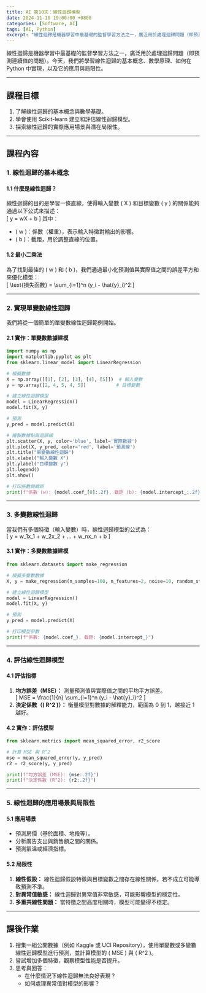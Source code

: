 ```yaml
---
title: AI 第10天：線性迴歸模型
date: 2024-11-10 19:00:00 +0800
categories: [Software, AI]
tags: [AI, Python] 
excerpt: "線性迴歸是機器學習中最基礎的監督學習方法之一，廣泛用於處理迴歸問題（即預測連續值的問題）。今天，我們將學習線性迴歸的基本概念、數學原理、如何在 Python 中實現，以及它的應用與局限性。"
---
```


線性迴歸是機器學習中最基礎的監督學習方法之一，廣泛用於處理迴歸問題（即預測連續值的問題）。今天，我們將學習線性迴歸的基本概念、數學原理、如何在 Python 中實現，以及它的應用與局限性。

---

## **課程目標**
1. 了解線性迴歸的基本概念與數學基礎。  
2. 學會使用 Scikit-learn 建立和評估線性迴歸模型。  
3. 探索線性迴歸的實際應用場景與潛在局限性。

---

## **課程內容**

### **1. 線性迴歸的基本概念**

#### **1.1 什麼是線性迴歸？**  
線性迴歸的目的是學習一條直線，使得輸入變數 \( X \) 和目標變數 \( y \) 的關係能夠通過以下公式來描述：  
\[
y = wX + b
\]
其中：  
- \( w \)：係數（權重），表示輸入特徵對輸出的影響。  
- \( b \)：截距，用於調整直線的位置。  

#### **1.2 最小二乘法**
為了找到最佳的 \( w \) 和 \( b \)，我們通過最小化預測值與實際值之間的誤差平方和來優化模型：  
\[
\text{損失函數} = \sum_{i=1}^n (y_i - \hat{y}_i)^2
\]

---

### **2. 實現單變數線性迴歸**

我們將從一個簡單的單變數線性迴歸範例開始。

#### **2.1 實作：單變數數據建模**

```python
import numpy as np
import matplotlib.pyplot as plt
from sklearn.linear_model import LinearRegression

# 模擬數據
X = np.array([[1], [2], [3], [4], [5]])  # 輸入變數
y = np.array([2, 4, 5, 4, 5])           # 目標變數

# 建立線性迴歸模型
model = LinearRegression()
model.fit(X, y)

# 預測
y_pred = model.predict(X)

# 繪製數據點與迴歸線
plt.scatter(X, y, color='blue', label='實際數據')
plt.plot(X, y_pred, color='red', label='預測線')
plt.title("單變數線性迴歸")
plt.xlabel("輸入變數 X")
plt.ylabel("目標變數 y")
plt.legend()
plt.show()

# 打印係數與截距
print(f"係數 (w): {model.coef_[0]:.2f}, 截距 (b): {model.intercept_:.2f}")
```

---

### **3. 多變數線性迴歸**

當我們有多個特徵（輸入變數）時，線性迴歸模型的公式為：  
\[
y = w_1x_1 + w_2x_2 + ... + w_nx_n + b
\]

#### **3.1 實作：多變數數據建模**

```python
from sklearn.datasets import make_regression

# 模擬多變數數據
X, y = make_regression(n_samples=100, n_features=2, noise=10, random_state=42)

# 建立線性迴歸模型
model = LinearRegression()
model.fit(X, y)

# 預測
y_pred = model.predict(X)

# 打印模型參數
print(f"係數: {model.coef_}, 截距: {model.intercept_}")
```

---

### **4. 評估線性迴歸模型**

#### **4.1 評估指標**  
1. **均方誤差（MSE）：** 測量預測值與實際值之間的平均平方誤差。  
   \[
   MSE = \frac{1}{n} \sum_{i=1}^n (y_i - \hat{y}_i)^2
   \]
2. **決定係數（\( R^2 \)）：** 衡量模型對數據的解釋能力，範圍為 0 到 1，越接近 1 越好。

#### **4.2 實作：評估模型**

```python
from sklearn.metrics import mean_squared_error, r2_score

# 計算 MSE 與 R^2
mse = mean_squared_error(y, y_pred)
r2 = r2_score(y, y_pred)

print(f"均方誤差 (MSE): {mse:.2f}")
print(f"決定係數 (R^2): {r2:.2f}")
```

---

### **5. 線性迴歸的應用場景與局限性**

#### **5.1 應用場景**
- 預測房價（基於面積、地段等）。  
- 分析廣告支出與銷售額之間的關係。  
- 預測氣溫或經濟指標。  

#### **5.2 局限性**
1. **線性假設：** 線性迴歸假設特徵與目標變數之間存在線性關係，若不成立可能導致預測不準。  
2. **對異常值敏感：** 線性迴歸對異常值非常敏感，可能影響模型的穩定性。  
3. **多重共線性問題：** 當特徵之間高度相關時，模型可能變得不穩定。  

---

## **課後作業**
1. 搜集一組公開數據（例如 Kaggle 或 UCI Repository），使用單變數或多變數線性迴歸模型進行預測，並計算模型的 \( MSE \) 與 \( R^2 \)。  
2. 嘗試增加多個特徵，觀察模型性能是否提升。  
3. 思考與回答：  
   - 在什麼情況下線性迴歸無法良好表現？  
   - 如何處理異常值對模型的影響？
